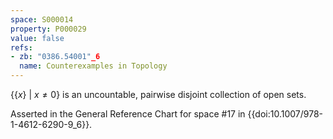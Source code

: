 ```yaml
---
space: S000014
property: P000029
value: false
refs:
- zb: "0386.54001"_6
  name: Counterexamples in Topology
---
```


$\{ \{x\}\ |\ x \neq 0\}$ is an uncountable, pairwise disjoint collection of open sets.

Asserted in the General Reference Chart for space #17 in
{{doi:10.1007/978-1-4612-6290-9_6}}.
